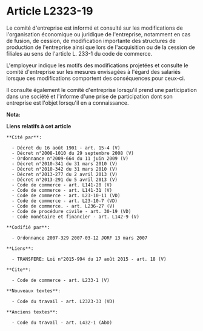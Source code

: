 # Article L2323-19

Le comité d'entreprise est informé et consulté sur les modifications de l'organisation économique ou juridique de
l'entreprise, notamment en cas de fusion, de cession, de modification importante des structures de production de l'entreprise
ainsi que lors de l'acquisition ou de la cession de filiales au sens de l'article L. 233-1 du code de commerce. 

L'employeur indique les motifs des modifications projetées et consulte le comité d'entreprise sur les mesures envisagées à
l'égard des salariés lorsque ces modifications comportent des conséquences pour ceux-ci. 

Il consulte également le comité d'entreprise lorsqu'il prend une participation dans une société et l'informe d'une prise de
participation dont son entreprise est l'objet lorsqu'il en a connaissance.

**Nota:**



**Liens relatifs à cet article**

	**Cité par**:

	  - Décret du 16 août 1901 - art. 15-4 (V)
	  - Décret n°2008-1010 du 29 septembre 2008 (V)
	  - Ordonnance n°2009-664 du 11 juin 2009 (V)
	  - Décret n°2010-341 du 31 mars 2010 (V)
	  - Décret n°2010-342 du 31 mars 2010 (V)
	  - Décret n°2013-277 du 2 avril 2013 (V)
	  - Décret n°2013-291 du 5 avril 2013 (V)
	  - Code de commerce - art. L141-28 (V)
	  - Code de commerce - art. L141-31 (V)
	  - Code de commerce - art. L23-10-11 (VD)
	  - Code de commerce - art. L23-10-7 (VD)
	  - Code de commerce. - art. L236-27 (V)
	  - Code de procédure civile - art. 30-19 (VD)
	  - Code monétaire et financier - art. L142-9 (V)

	**Codifié par**:

	  - Ordonnance 2007-329 2007-03-12 JORF 13 mars 2007

	**Liens**:

	  - TRANSFERE: Loi n°2015-994 du 17 août 2015 - art. 18 (V)

	**Cite**:

	  - Code de commerce - art. L233-1 (V)

	**Nouveaux textes**:

	  - Code du travail - art. L2323-33 (VD)

	**Anciens textes**:

	  - Code du travail - art. L432-1 (AbD)

